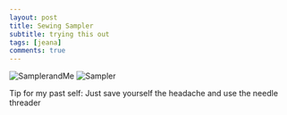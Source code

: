 ```yaml
---
layout: post
title: Sewing Sampler
subtitle: trying this out
tags: [jeana]
comments: true
---
```


![SamplerandMe](https://jcfermi.github.io/assets/img/sample.jpg)
![Sampler](https://jcfermi.github.io/assets/img/IMG_4913.jpg)

Tip for my past self: Just save yourself the headache and use the needle threader
